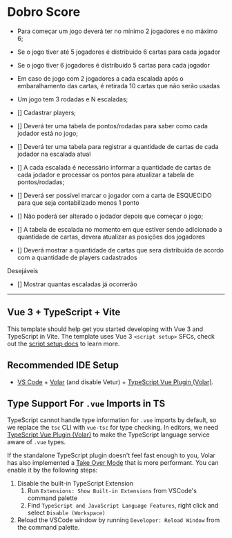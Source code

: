 # Dobro Score

- Para começar um jogo deverá ter no mínimo 2 jogadores e no máximo 6;
- Se o jogo tiver até 5 jogadores é distribuido 6 cartas para cada jogador
- Se o jogo tiver 6 jogadores é distribuido 5 cartas para cada jogador
- Em caso de jogo com 2 jogadores a cada escalada após o embaralhamento das cartas, é retirada 10 cartas que não serão usadas
- Um jogo tem 3 rodadas e N escaladas;

- [] Cadastrar players;
- [] Deverá ter uma tabela de pontos/rodadas para saber como cada jodador está no jogo;
- [] Deverá ter uma tabela para registrar a quantidade de cartas de cada jodador na escalada atual
- [] A cada escalada é necessário informar a quantidade de cartas de cada jodador e processar os pontos para atualizar a tabela de pontos/rodadas;
- [] Deverá ser possível marcar o jogador com a carta de ESQUECIDO para que seja contabilizado menos 1 ponto
- [] Não poderá ser alterado o jodador depois que começar o jogo;
- [] A tabela de escalada no momento em que estiver sendo adicionado a quantidade de cartas, devera atualizar as posições dos jogadores
- [] Deverá mostrar a quantidade de cartas que sera distribuida de acordo com a quantidade de players cadastrados

Desejáveis

- [] Mostrar quantas escaladas já ocorrerão

___

## Vue 3 + TypeScript + Vite

This template should help get you started developing with Vue 3 and TypeScript in Vite. The template uses Vue 3 `<script setup>` SFCs, check out the [script setup docs](https://v3.vuejs.org/api/sfc-script-setup.html#sfc-script-setup) to learn more.

## Recommended IDE Setup

- [VS Code](https://code.visualstudio.com/) + [Volar](https://marketplace.visualstudio.com/items?itemName=Vue.volar) (and disable Vetur) + [TypeScript Vue Plugin (Volar)](https://marketplace.visualstudio.com/items?itemName=Vue.vscode-typescript-vue-plugin).

## Type Support For `.vue` Imports in TS

TypeScript cannot handle type information for `.vue` imports by default, so we replace the `tsc` CLI with `vue-tsc` for type checking. In editors, we need [TypeScript Vue Plugin (Volar)](https://marketplace.visualstudio.com/items?itemName=Vue.vscode-typescript-vue-plugin) to make the TypeScript language service aware of `.vue` types.

If the standalone TypeScript plugin doesn't feel fast enough to you, Volar has also implemented a [Take Over Mode](https://github.com/johnsoncodehk/volar/discussions/471#discussioncomment-1361669) that is more performant. You can enable it by the following steps:

1. Disable the built-in TypeScript Extension
   1. Run `Extensions: Show Built-in Extensions` from VSCode's command palette
   2. Find `TypeScript and JavaScript Language Features`, right click and select `Disable (Workspace)`
2. Reload the VSCode window by running `Developer: Reload Window` from the command palette.

